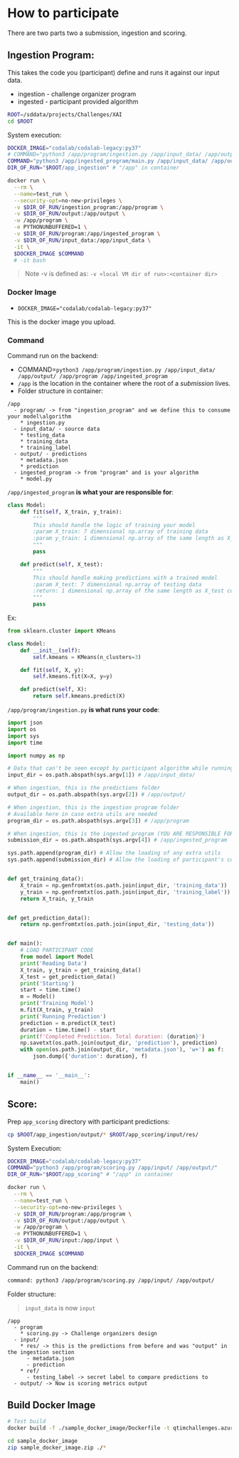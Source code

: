 # How to participate

There are two parts two a submission, ingestion and scoring. 

## Ingestion Program:

This takes the code you (participant) define and runs it against our input data.

* ingestion - challenge organizer program
* ingested - participant provided algorithm

```bash
ROOT=/sddata/projects/Challenges/XAI
cd $ROOT
```

System execution:
```bash
DOCKER_IMAGE="codalab/codalab-legacy:py37"
# COMMAND="python3 /app/program/ingestion.py /app/input_data/ /app/output/ /app/program /app/ingested_program" # Normal Run
COMMAND="python3 /app/ingested_program/main.py /app/input_data/ /app/output/ /app/program /app/ingested_program"
DIR_OF_RUN="$ROOT/app_ingestion" # "/app" in container

docker run \
  --rm \
  --name=test_run \
  --security-opt=no-new-privileges \
  -v $DIR_OF_RUN/ingestion_program:/app/program \
  -v $DIR_OF_RUN/output:/app/output \
  -w /app/program \
  -e PYTHONUNBUFFERED=1 \
  -v $DIR_OF_RUN/program:/app/ingested_program \
  -v $DIR_OF_RUN/input_data:/app/input_data \
  -it \
  $DOCKER_IMAGE $COMMAND
  # -it bash
```

> Note -v is defined as: ```-v <local VM dir of run>:<container dir>```

### Docker Image
* `DOCKER_IMAGE="codalab/codalab-legacy:py37"`

This is the docker image you upload.

### Command
Command run on the backend:

* COMMAND=`python3 /app/program/ingestion.py /app/input_data/ /app/output/ /app/program /app/ingested_program`
* `/app` is the location in the container where the root of a *submission* lives.
* Folder structure in container:
```
/app
  - program/ -> from "ingestion_program" and we define this to consume your model\algorithm
    * ingestion.py
  - input_data/ - source data
    * testing_data
    * training_data
    * training_label
  - output/ - predictions
    * metadata.json
    * prediction
  - ingested_program -> from "program" and is your algorithm
    * model.py
```

`/app/ingested_program` **is what your are responsible for**:
```python
class Model:
    def fit(self, X_train, y_train):
        """
        This should handle the logic of training your model
        :param X_train: 7 dimensional np.array of training data
        :param y_train: 1 dimensional np.array of the same length as X_train. Contains classifications of X_train
        """
        pass

    def predict(self, X_test):
        """
        This should handle making predictions with a trained model
        :param X_test: 7 dimensional np.array of testing data
        :return: 1 dimensional np.array of the same length as X_test containing predictions to each point in X_test
        """
        pass
```
Ex:
```python
from sklearn.cluster import KMeans

class Model:
    def __init__(self):
        self.kmeans = KMeans(n_clusters=3)

    def fit(self, X, y):
        self.kmeans.fit(X=X, y=y)

    def predict(self, X):
        return self.kmeans.predict(X)
```

`/app/program/ingestion.py` **is what runs your code**:
```python
import json
import os
import sys
import time

import numpy as np

# Data that can't be seen except by participant algorithm while running, and is input to their algorithm
input_dir = os.path.abspath(sys.argv[1]) # /app/input_data/

# When ingestion, this is the predictions folder
output_dir = os.path.abspath(sys.argv[2]) # /app/output/

# When ingestion, this is the ingestion program folder
# Available here in case extra utils are needed
program_dir = os.path.abspath(sys.argv[3]) # /app/program

# When ingestion, this is the ingested program (YOU ARE RESPONSIBLE FOR THIS)
submission_dir = os.path.abspath(sys.argv[4]) # /app/ingested_program

sys.path.append(program_dir) # Allow the loading of any extra utils
sys.path.append(submission_dir) # Allow the loading of participant's code


def get_training_data():
    X_train = np.genfromtxt(os.path.join(input_dir, 'training_data'))
    y_train = np.genfromtxt(os.path.join(input_dir, 'training_label'))
    return X_train, y_train


def get_prediction_data():
    return np.genfromtxt(os.path.join(input_dir, 'testing_data'))


def main():
    # LOAD PARTICIPANT CODE
    from model import Model
    print('Reading Data')
    X_train, y_train = get_training_data()
    X_test = get_prediction_data()
    print('Starting')
    start = time.time()
    m = Model()
    print('Training Model')
    m.fit(X_train, y_train)
    print('Running Prediction')
    prediction = m.predict(X_test)
    duration = time.time() - start
    print(f'Completed Prediction. Total duration: {duration}')
    np.savetxt(os.path.join(output_dir, 'prediction'), prediction)
    with open(os.path.join(output_dir, 'metadata.json'), 'w+') as f:
        json.dump({'duration': duration}, f)


if __name__ == '__main__':
    main()

```


## Score:

Prep `app_scoring` directory with participant predictions:
```bash
cp $ROOT/app_ingestion/output/* $ROOT/app_scoring/input/res/
```

System Execution:
```bash
DOCKER_IMAGE="codalab/codalab-legacy:py37"
COMMAND="python3 /app/program/scoring.py /app/input/ /app/output/"
DIR_OF_RUN="$ROOT/app_scoring" # "/app" in container

docker run \
  --rm \
  --name=test_run \
  --security-opt=no-new-privileges \
  -v $DIR_OF_RUN/program:/app/program \
  -v $DIR_OF_RUN/output:/app/output \
  -w /app/program \
  -e PYTHONUNBUFFERED=1 \
  -v $DIR_OF_RUN/input:/app/input \
  -it \
  $DOCKER_IMAGE $COMMAND
```

Command run on the backend:

```bash
command: python3 /app/program/scoring.py /app/input/ /app/output/
```

Folder structure:
> `input_data` is now `input`
```
/app
  - program
    * scoring.py -> Challenge organizers design
  - input/
    * res/ -> this is the predictions from before and was "output" in the ingestion section
      - metadata.json
      - prediction
    * ref/
      - testing_label -> secret label to compare predictions to
  - output/ -> Now is scoring metrics output
```

## Build Docker Image

```bash
# Test build
docker build -f ./sample_docker_image/Dockerfile -t qtimchallenges.azurecr.io/user_1:py37 ./sample_docker_image

cd sample_docker_image 
zip sample_docker_image.zip ./*
```
